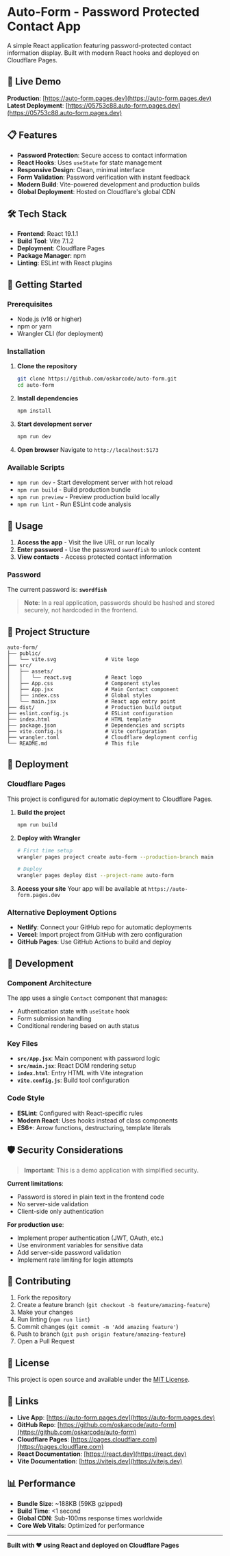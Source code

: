# Auto-Form - Password Protected Contact App

A simple React application featuring password-protected contact information display. Built with modern React hooks and deployed on Cloudflare Pages.

## 🚀 Live Demo

**Production**: [https://auto-form.pages.dev](https://auto-form.pages.dev)  
**Latest Deployment**: [https://05753c88.auto-form.pages.dev](https://05753c88.auto-form.pages.dev)

## 📋 Features

- **Password Protection**: Secure access to contact information
- **React Hooks**: Uses `useState` for state management
- **Responsive Design**: Clean, minimal interface
- **Form Validation**: Password verification with instant feedback
- **Modern Build**: Vite-powered development and production builds
- **Global Deployment**: Hosted on Cloudflare's global CDN

## 🛠️ Tech Stack

- **Frontend**: React 19.1.1
- **Build Tool**: Vite 7.1.2
- **Deployment**: Cloudflare Pages
- **Package Manager**: npm
- **Linting**: ESLint with React plugins

## 🚀 Getting Started

### Prerequisites

- Node.js (v16 or higher)
- npm or yarn
- Wrangler CLI (for deployment)

### Installation

1. **Clone the repository**
   ```bash
   git clone https://github.com/oskarcode/auto-form.git
   cd auto-form
   ```

2. **Install dependencies**
   ```bash
   npm install
   ```

3. **Start development server**
   ```bash
   npm run dev
   ```

4. **Open browser**
   Navigate to `http://localhost:5173`

### Available Scripts

- `npm run dev` - Start development server with hot reload
- `npm run build` - Build production bundle
- `npm run preview` - Preview production build locally
- `npm run lint` - Run ESLint code analysis

## 🔐 Usage

1. **Access the app** - Visit the live URL or run locally
2. **Enter password** - Use the password `swordfish` to unlock content
3. **View contacts** - Access protected contact information

### Password

The current password is: **`swordfish`**

> **Note**: In a real application, passwords should be hashed and stored securely, not hardcoded in the frontend.

## 📁 Project Structure

```
auto-form/
├── public/
│   └── vite.svg                # Vite logo
├── src/
│   ├── assets/
│   │   └── react.svg           # React logo
│   ├── App.css                 # Component styles
│   ├── App.jsx                 # Main Contact component
│   ├── index.css               # Global styles
│   └── main.jsx                # React app entry point
├── dist/                       # Production build output
├── eslint.config.js            # ESLint configuration
├── index.html                  # HTML template
├── package.json                # Dependencies and scripts
├── vite.config.js              # Vite configuration
├── wrangler.toml               # Cloudflare deployment config
└── README.md                   # This file
```

## 🚀 Deployment

### Cloudflare Pages

This project is configured for automatic deployment to Cloudflare Pages.

1. **Build the project**
   ```bash
   npm run build
   ```

2. **Deploy with Wrangler**
   ```bash
   # First time setup
   wrangler pages project create auto-form --production-branch main
   
   # Deploy
   wrangler pages deploy dist --project-name auto-form
   ```

3. **Access your site**
   Your app will be available at `https://auto-form.pages.dev`

### Alternative Deployment Options

- **Netlify**: Connect your GitHub repo for automatic deployments
- **Vercel**: Import project from GitHub with zero configuration
- **GitHub Pages**: Use GitHub Actions to build and deploy

## 🔧 Development

### Component Architecture

The app uses a single `Contact` component that manages:
- Authentication state with `useState` hook
- Form submission handling
- Conditional rendering based on auth status

### Key Files

- **`src/App.jsx`**: Main component with password logic
- **`src/main.jsx`**: React DOM rendering setup
- **`index.html`**: Entry HTML with Vite integration
- **`vite.config.js`**: Build tool configuration

### Code Style

- **ESLint**: Configured with React-specific rules
- **Modern React**: Uses hooks instead of class components
- **ES6+**: Arrow functions, destructuring, template literals

## 🛡️ Security Considerations

> **Important**: This is a demo application with simplified security.

**Current limitations**:
- Password is stored in plain text in the frontend code
- No server-side validation
- Client-side only authentication

**For production use**:
- Implement proper authentication (JWT, OAuth, etc.)
- Use environment variables for sensitive data
- Add server-side password validation
- Implement rate limiting for login attempts

## 🤝 Contributing

1. Fork the repository
2. Create a feature branch (`git checkout -b feature/amazing-feature`)
3. Make your changes
4. Run linting (`npm run lint`)
5. Commit changes (`git commit -m 'Add amazing feature'`)
6. Push to branch (`git push origin feature/amazing-feature`)
7. Open a Pull Request

## 📝 License

This project is open source and available under the [MIT License](LICENSE).

## 🔗 Links

- **Live App**: [https://auto-form.pages.dev](https://auto-form.pages.dev)
- **GitHub Repo**: [https://github.com/oskarcode/auto-form](https://github.com/oskarcode/auto-form)
- **Cloudflare Pages**: [https://pages.cloudflare.com](https://pages.cloudflare.com)
- **React Documentation**: [https://react.dev](https://react.dev)
- **Vite Documentation**: [https://vitejs.dev](https://vitejs.dev)

## 📊 Performance

- **Bundle Size**: ~188KB (59KB gzipped)
- **Build Time**: <1 second
- **Global CDN**: Sub-100ms response times worldwide
- **Core Web Vitals**: Optimized for performance

---

**Built with ❤️ using React and deployed on Cloudflare Pages**